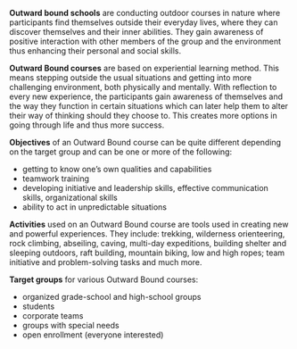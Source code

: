 **Outward bound schools** are conducting outdoor courses in nature where participants find themselves outside their everyday lives, where they can discover themselves and their inner abilities. They gain awareness of positive interaction with other members of the group and the environment thus enhancing their personal and social skills.

**Outward Bound courses** are based on experiential learning method. This means stepping outside the usual situations and getting into more challenging environment, both physically and mentally. With reflection to every new experience, the participants gain awareness of themselves and the way they function in certain situations which can later help them to alter their way of thinking should they choose to. This creates more options in going through life and thus more success.

**Objectives** of an Outward Bound course can be quite different depending on the target group and can be one or more of the following:

- getting to know one’s own qualities and capabilities
- teamwork training
- developing initiative and leadership skills, effective communication skills, organizational skills
- ability to act in unpredictable situations

**Activities** used on an Outward Bound course are tools used in creating new and powerful experiences. They include: trekking, wilderness orienteering, rock climbing, abseiling, caving, multi-day expeditions, building shelter and sleeping outdoors, raft building, mountain biking, low and high ropes; team initiative and problem-solving tasks and much more.

**Target groups** for various Outward Bound courses:

- organized grade-school and high-school groups
- students
- corporate teams
- groups with special needs
- open enrollment (everyone interested)
